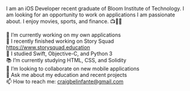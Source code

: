I am an iOS Developer recent graduate of Bloom Institute of Technology. I am looking for an opportunity to work on applications I am passionate about. I enjoy movies, sports, and finance. 📺🏀😁

🔭 I’m currently working on my own applications\
📱 I recently finished working on Story Squad https://www.storysquad.education \
🌱 I studied Swift, Objective-C, and Python 3  
📚 I’m currently studying HTML, CSS, and Solidity  
🤝 I’m looking to collaborate on new mobile applications  
💬 Ask me about my education and recent projects  
📫 How to reach me: craigbelinfante@gmail.com
